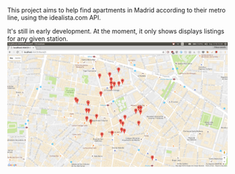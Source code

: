 This project aims to help find apartments in Madrid according to their metro line, using the idealista.com API. 

It's still in early development. At the moment, it only shows displays listings for any given station.
![screenshot](screenshot.png)
